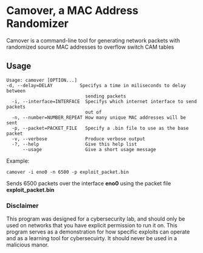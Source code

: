 # Camover, a MAC Address Randomizer
Camover is a command-line tool for generating network packets with randomized source MAC addresses to overflow switch CAM tables

## Usage 
```
Usage: camover [OPTION...]
-d, --delay=DELAY          Specifys a time in miliseconds to delay between
                             sending packets
  -i, --interface=INTERFACE  Specifys which internet interface to send packets
                             out of
  -n, --number=NUMBER_REPEAT How many unique MAC addresses will be sent
  -p, --packet=PACKET_FILE   Specify a .bin file to use as the base packet
  -v, --verbose              Produce verbose output
  -?, --help                 Give this help list
      --usage                Give a short usage message
```

Example:
```
camover -i eno0 -n 6500 -p exploit_packet.bin 
```
Sends 6500 packets over the interface **eno0** using the packet file **exploit_packet.bin**

### Disclaimer
This program was designed for a cybersecurity lab, and should only be used on networks that you have explicit permission to run it on. This program serves as a demonstration for how specific exploits can operate and as a learning tool for cybersecuirty. It should never be used in a malicious manor. 
